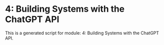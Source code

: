 # 4: Building Systems with the ChatGPT API

This is a generated script for module: 4: Building Systems with the ChatGPT API.